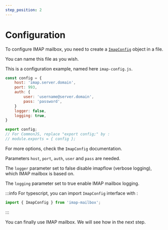 ```yaml
---
step_position: 2
---
```


# Configuration

To configure IMAP mailbox, you need to create a [`ImapConfig`](/api#imapconfig) object in a file.

You can name this file as you wish.

This is a configuration example, named here `imap-config.js`.

```js title="/imap-config.js"
const config = {
    host: 'imap.server.domain',
    port: 993,
    auth: {
        user: 'username@server.domain',
        pass: 'password',
    }
    logger: false,
    logging: true,
}

export config;
// For CommonJS, replace "export config;" by :
// module.exports = { config };
```
For more options, check the `ImapConfig` documentation.

Parameters `host`, `port`, `auth`, `user` and `pass` are needed.

The `logger` parameter set to false disable imapflow (verbose logging), which IMAP mailbox is based on.

The `logging` parameter set to true enable IMAP mailbox logging.

:::info
For typescript, you can import `ImapConfig` interface with :
```js
import { ImapConfig } from 'imap-mailbox';
```
:::


You can finally use IMAP mailbox. We will see how in the next step.